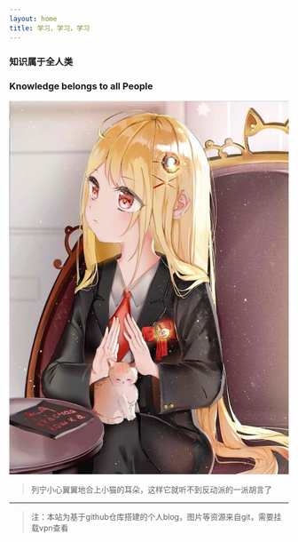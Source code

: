 ```yaml
---
layout: home
title: 学习，学习，学习
---
```


### 知识属于全人类
### Knowledge belongs to all People


![Letin][1]

> 列宁小心翼翼地合上小猫的耳朵，这样它就听不到反动派的一派胡言了

____
> 注：本站为基于github仓库搭建的个人blog，图片等资源来自git，需要挂载vpn查看

[1]: https://github.com/Mikotoo/Mikotoo.github.io/raw/main/downloads/image/Letin.jpg